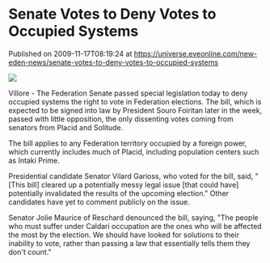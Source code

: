 # Senate Votes to Deny Votes to Occupied Systems
Published on 2009-11-17T08:19:24 at https://universe.eveonline.com/new-eden-news/senate-votes-to-deny-votes-to-occupied-systems

![](http://www.eve-mercury.net/images/mercurybanner.png)  
  
Villore - The Federation Senate passed special legislation today to deny occupied systems the right to vote in Federation elections. The bill, which is expected to be signed into law by President Souro Foiritan later in the week, passed with little opposition, the only dissenting votes coming from senators from Placid and Solitude.  
  
The bill applies to any Federation territory occupied by a foreign power, which currently includes much of Placid, including population centers such as Intaki Prime.   
  
Presidential candidate Senator Vilard Garioss, who voted for the bill, said, "[This bill] cleared up a potentially messy legal issue [that could have] potentially invalidated the results of the upcoming election." Other candidates have yet to comment publicly on the issue.  
  
Senator Jolie Maurice of Reschard denounced the bill, saying, "The people who must suffer under Caldari occupation are the ones who will be affected the most by the election. We should have looked for solutions to their inability to vote, rather than passing a law that essentially tells them they don't count."
